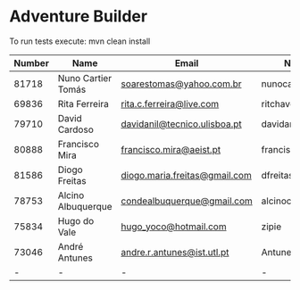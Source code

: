 # Adventure Builder

To run tests execute: mvn clean install

|   Number   |          Name           |            Email            |   Name GitHUb          | Module(s)   |
| ---------- | ----------------------- | --------------------------- | ---------------------- | ----------- |
|81718       |Nuno Cartier Tomás       |soarestomas@yahoo.com.br     |nunocartier             |Bank         |
|69836       |Rita Ferreira            |rita.c.ferreira@live.com     |ritchaves               |Activity     |
|79710       |David Cardoso            |davidanil@tecnico.ulisboa.pt |davidanil               |Bank         |
|80888       |Francisco Mira           |francisco.mira@aeist.pt      |franciscomira	          |Activity     |
|81586       |Diogo Freitas            |diogo.maria.freitas@gmail.com|dfreitas06              |Hotel/Broker |
|78753       |Alcino Albuquerque       |condealbuquerque@gmail.com   |alcinocondealbuquerque  |Hotel/Broker |
|75834       |Hugo do Vale             |hugo_yoco@hotmail.com        |zipie                   |Hotel/Broker |
|73046       |André Antunes            |andre.r.antunes@ist.utl.pt   |Antunes10               |Bank         |
| -          | -                       |-                            | -                      |-            |
 
